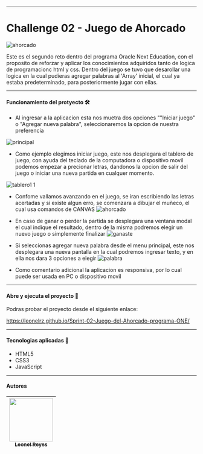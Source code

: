 ------------


# Challenge 02 - Juego de Ahorcado
![ahorcado](https://github.com/leonelrz/Sprint-02-Juego-del-Ahorcado-programa-ONE/assets/112590041/a7889de1-20a1-48f5-a0b9-f43455a33eb1)


Este es el segundo reto dentro del programa Oracle Next Education, con el proposito de reforzar y aplicar los conocimientos adquiridos tanto de logica de programacionc html y css.
Dentro del juego se tuvo que desarollar una logica en la cual pudieras agregar palabras al 'Array' inicial, el cual ya estaba predeterminado, para posteriormente jugar con ellas.


------------


#### Funcionamiento del protyecto 🛠️



- Al ingresar a la aplicacion esta nos muetra dos opciones ""Iniciar juego" o "Agregar nueva palabra", seleccionaremos la opcion de nuestra preferencia

![principal](https://github.com/leonelrz/Sprint-02-Juego-del-Ahorcado-programa-ONE/assets/112590041/41fb61ba-f40b-45c6-ab21-afc76bf5f6bc)

- Como ejemplo elegimos iniciar juego, este nos desplegara el tablero de juego, con ayuda del teclado de la computadora o dispositivo movil podemos empezar a precionar letras, dandonos la opcion de salir del juego o iniciar una nueva partida en cualquer momento.

![tablero1 1](https://github.com/leonelrz/Sprint-02-Juego-del-Ahorcado-programa-ONE/assets/112590041/42cd541a-7a0e-451f-93a3-80bbc2a6c4f9)

- Confome vallamos avanzando en el juego, se iran escribiendo las letras acertadas y si existe algun erro, se comenzara a dibujar el muñeco, el cual usa comandos de CANVAS
![ahorcado](https://github.com/leonelrz/Sprint-02-Juego-del-Ahorcado-programa-ONE/assets/112590041/27d3a4c5-3451-4b0a-a1bc-48ab5701b102)


- En caso de ganar o perder la partida se desplegara una ventana modal el cual indique el resultado, dentro de la misma podremos elegir un nuevo juego o simplemente finalizar
![ganaste](https://github.com/leonelrz/Sprint-02-Juego-del-Ahorcado-programa-ONE/assets/112590041/293aedf4-72d9-4bb0-87f7-d2f1fd4f35a9)

- Si seleccionas agregar nueva palabra desde el menu principal, este nos desplegara una nueva pantalla en la cual podremos ingresar texto, y en ella nos dara 3 opciones a elegir
![palabra](https://github.com/leonelrz/Sprint-02-Juego-del-Ahorcado-programa-ONE/assets/112590041/075f31a0-7dd2-49bc-a5cd-db2083085a0c)

- Como comentario adicional la aplicacion es responsiva, por lo cual puede ser usada en PC o dispositivo movil

------------


#### Abre y ejecuta el proyecto  📂

Podras probar el proyecto desde el siguiente enlace:

https://leonelrz.github.io/Sprint-02-Juego-del-Ahorcado-programa-ONE/

------------

#### Tecnologias aplicadas 🤖

- HTML5
- CSS3
- JavaScript


------------
#### Autores 
  | [<img src="https://avatars.githubusercontent.com/u/112590041?v=4" width=115><br><sub>Leonel Reyes</sub>](https://github.com/leonelrz) |
  | :---: |

